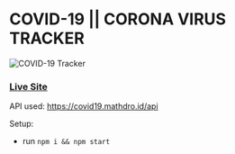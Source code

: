 # COVID-19 || CORONA VIRUS TRACKER

![COVID-19 Tracker](https://nimbusweb.me/box/attachment/4138835/k7heyz15r9yox1cdu078/WDoCNWAmN9W1YqxV/screen.png)

### [Live Site](https://websitecovid19tracker.netlify.app)

API used: https://covid19.mathdro.id/api

Setup:
- run ```npm i && npm start```
